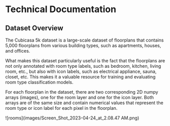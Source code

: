 # Technical Documentation

## Dataset Overview

The Cubicasa 5k dataset is a large-scale dataset of floorplans that contains 5,000 floorplans from various building types, such as apartments, houses, and offices.

What makes this dataset particularly useful is the fact that the floorplans are not only annotated with room type labels, such as bedroom, kitchen, living room, etc., but also with icon labels, such as electrical appliance, sauna, closet, etc. This makes it a valuable resource for training and evaluating room type classification models.

For each floorplan in the dataset, there are two corresponding  2D numpy arrays (images), one for the room layer and one for the icon layer. Both arrays are of the same size and contain numerical values that represent the room type or icon label for each pixel in the floorplan.

![rooms](images/Screen_Shot_2023-04-24_at_2.08.47 AM.png)
